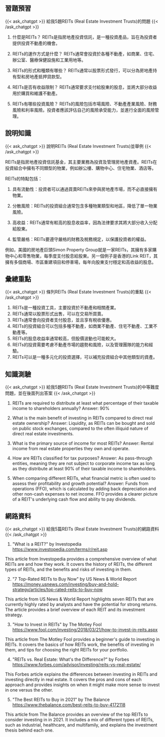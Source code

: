 ## 習題預習
{{< ask_chatgpt >}}
給我5題REITs (Real Estate Investment Trusts)的問題
{{< /ask_chatgpt >}}



1. 什麼是REITs？ REITs是指房地產投資信託，是一種投資產品，旨在為投資者提供投資不動產的機會。

2. REITs的運作方式是什麼？ REITs通常會投資於各種不動產，如商業、住宅、辦公室、醫療保健設施和工業用地等。

3. REITs的形式和種類有哪些？ REITs通常以股票形式發行，可以分為房地產持有型和房地產抵押貸款型。

4. REITs是否有收益限制？ REITs通常要求支付給股東的股息，並將大部分收益用於購買和維護不動產。

5. REITs有哪些投資風險？ REITs的風險包括市場風險、不動產產業風險、財務風險和利率風險。投資者應該評估自己的風險承受能力，並進行全面的風險管理。   

## 說明知識
{{< ask_chatgpt >}}
說明REITs (Real Estate Investment Trusts)並舉例
{{< /ask_chatgpt >}}



REITs是指房地產投資信託基金，其主要業務為投資及管理房地產資產。REITs在投資組合中擁有不同類型的物業，例如辦公樓、購物中心、住宅物業、酒店等。

REITs的特點包括：

1. 具有流動性：投資者可以通過買賣REITs來參與房地產市場，而不必直接擁有物業。

2. 分散風險：REITs的投資組合通常包含多種物業類型和地區，降低了單一物業風險。

3. 高收益：REITs通常有較高的股息收益率，因為法律要求其將大部分收入分配給股東。

4. 監管嚴格：REITs要遵守嚴格的財務及稅務規定，以保護投資者的權益。

例如，美國的房地產巨頭Simon Property Group就是一家REITs，其擁有多家購物中心和零售物業，每季度支付股息給股東。另一個例子是香港的Link REIT，其擁有多個商場、市區重建項目和停車場，每年向股東支付穩定和高收益的股息。   

## 彙總重點
{{< ask_chatgpt >}}
條列REITs (Real Estate Investment Trusts)的重點
{{< /ask_chatgpt >}}



1. REITs是一種投資工具，主要投資於不動產和相關產業。
2. REITs通常以股票形式出售，可以在交易所買賣。
3. REITs通常會向投資者支付股息，並且享有稅收優惠。
4. REITs的投資組合可以包括多種不動產，如商業不動產、住宅不動產、工業不動產等。
5. REITs的股息收益率通常較高，但股價波動也可能較大。
6. REITs的投資需要考慮不動產市場的趨勢和風險，以及管理團隊的能力和經驗。
7. REITs可以是一種多元化的投資選擇，可以補充投資組合中其他類型的資產。   

## 知識測驗
{{< ask_chatgpt >}}
給我5題REITs (Real Estate Investment Trusts)的中等難度問題，並在後面列出答案
{{< /ask_chatgpt >}}



1. REITs are required to distribute at least what percentage of their taxable income to shareholders annually?
Answer: 90%

2. What is the main benefit of investing in REITs compared to direct real estate ownership?
Answer: Liquidity, as REITs can be bought and sold on public stock exchanges, compared to the often illiquid nature of direct real estate investments.

3. What is the primary source of income for most REITs?
Answer: Rental income from real estate properties they own and operate.

4. How are REITs classified for tax purposes?
Answer: As pass-through entities, meaning they are not subject to corporate income tax as long as they distribute at least 90% of their taxable income to shareholders.

5. When comparing different REITs, what financial metric is often used to assess their profitability and growth potential?
Answer: Funds from operations (FFO), which is calculated by adding back depreciation and other non-cash expenses to net income. FFO provides a clearer picture of a REIT's underlying cash flow and ability to pay dividends.   

## 網路資料
{{< ask_chatgpt >}}
給我5篇REITs (Real Estate Investment Trusts)的網路資料
{{< /ask_chatgpt >}}



1. "What is a REIT?" by Investopedia
https://www.investopedia.com/terms/r/reit.asp

This article from Investopedia provides a comprehensive overview of what REITs are and how they work. It covers the history of REITs, the different types of REITs, and the benefits and risks of investing in them.

2. "7 Top-Rated REITs to Buy Now" by US News & World Report
https://money.usnews.com/investing/buy-and-hold-strategy/articles/top-rated-reits-to-buy-now

This article from US News & World Report highlights seven REITs that are currently highly rated by analysts and have the potential for strong returns. The article provides a brief overview of each REIT and its investment strategy.

3. "How to Invest in REITs" by The Motley Fool
https://www.fool.com/investing/2018/03/21/how-to-invest-in-reits.aspx

This article from The Motley Fool provides a beginner's guide to investing in REITs. It covers the basics of how REITs work, the benefits of investing in them, and tips for choosing the right REITs for your portfolio.

4. "REITs vs. Real Estate: What's the Difference?" by Forbes
https://www.forbes.com/advisor/investing/reits-vs-real-estate/

This Forbes article explains the differences between investing in REITs and investing directly in real estate. It covers the pros and cons of each approach and provides insights on when it might make more sense to invest in one versus the other.

5. "The Best REITs to Buy in 2021" by The Balance
https://www.thebalance.com/best-reits-to-buy-4172118

This article from The Balance provides an overview of the top REITs to consider investing in in 2021. It includes a mix of different types of REITs, such as industrial, healthcare, and multifamily, and explains the investment thesis behind each one.   

